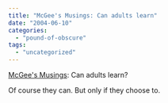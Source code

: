 ```yaml
---
title: "McGee's Musings: Can adults learn"
date: "2004-06-10"
categories: 
  - "pound-of-obscure"
tags: 
  - "uncategorized"
---
```


[McGee's Musings](http://www.mcgeesmusings.net/2004/06/08.html#a4127): Can adults learn?  
  
Of course they can. But only if they choose to.
